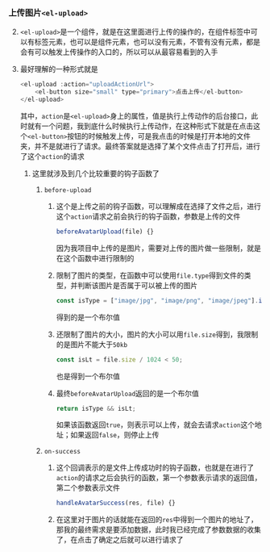 ### 上传图片`<el-upload>`

2. `<el-upload>`是一个组件，就是在这里面进行上传的操作的，在组件标签中可以有标签元素，也可以是组件元素，也可以没有元素，不管有没有元素，都是会有可以触发上传操作的入口的，所以可以从最容易看到的入手

3. 最好理解的一种形式就是

   ```js
   <el-upload :action="uploadActionUrl">
       <el-button size="small" type="primary">点击上传</el-button>
   </el-upload>
   ```

   其中，`action`是`<el-upload>`身上的属性，值是执行上传动作的后台接口，此时就有一个问题，我到底什么时候执行上传动作，在这种形式下就是在点击这个`<el-button>`按钮的时候触发上传，可是我点击的时候是打开本地的文件夹，并不是就进行了请求。最终答案就是选择了某个文件点击了打开后，进行了这个`action`的请求

   1. 这里就涉及到几个比较重要的钩子函数了

      1. `before-upload`

         1. 这个是上传之前的钩子函数，可以理解成在选择了文件之后，进行这个`action`请求之前会执行的钩子函数，参数是上传的文件

            ```js
            beforeAvatarUpload(file) {}
            ```

            因为我项目中上传的是图片，需要对上传的图片做一些限制，就是在这个函数中进行限制的

         2. 限制了图片的类型，在函数中可以使用`file.type`得到文件的类型，并判断该图片是否属于可以被上传的图片

            ```js
            const isType = ["image/jpg", "image/png", "image/jpeg"].indexOf(file.type) > -1;
            ```

            得到的是一个布尔值

         3. 还限制了图片的大小，图片的大小可以用`file.size`得到，我限制的是图片不能大于`50kb`

            ```js
            const isLt = file.size / 1024 < 50;
            ```

            也是得到一个布尔值

         4. 最终`beforeAvatarUpload`返回的是一个布尔值

            ```js
            return isType && isLt;
            ```

            如果该函数返回`true`，则表示可以上传，就会去请求`action`这个地址；如果返回`false`，则停止上传

      2. `on-success`

         1. 这个回调表示的是文件上传成功时的钩子函数，也就是在进行了`action`的请求之后会执行的函数，第一个参数表示请求的返回值，第二个参数表示文件

            ```js
            handleAvatarSuccess(res, file) {}
            ```

         2. 在这里对于图片的话就能在返回的`res`中得到一个图片的地址了，那我的最终需求是要添加数据，此时我已经完成了参数数据的收集了，在点击了确定之后就可以进行请求了

